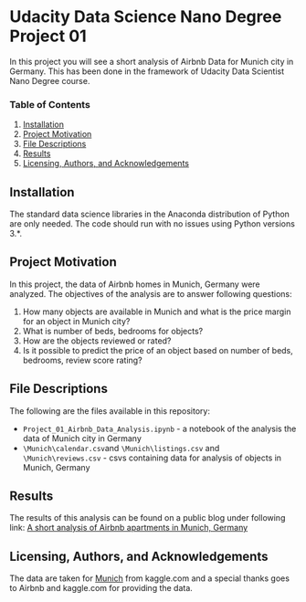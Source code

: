 # Udacity Data Science Nano Degree Project 01

In this project you will see a short analysis of Airbnb Data for Munich city in Germany.
This has been done in the framework of Udacity Data Scientist Nano Degree course.

### Table of Contents
1. [Installation](#installation)
2. [Project Motivation](#motivation)
3. [File Descriptions](#files)
4. [Results](#results)
5. [Licensing, Authors, and Acknowledgements](#licensing)

## Installation
The standard data science libraries in the Anaconda distribution of Python are only needed. 
The code should run with no issues using Python versions 3.*.

## Project Motivation<a name="motivation"></a>
In this project, the data of Airbnb homes in Munich, Germany were analyzed. The objectives of the analysis are to answer following questions:
1. How many objects are available in Munich and what is the price margin for an object in Munich city?
2. What is number of beds, bedrooms for objects?
3. How are the objects reviewed or rated?
4. Is it possible to predict the price of an object based on number of beds, bedrooms, review score rating?

## File Descriptions<a name="files"></a>
The following are the files available in this repository:
* `Project_01_Airbnb_Data_Analysis.ipynb` - a notebook of the analysis the data of Munich city in Germany
* `\Munich\calendar.csv`and `\Munich\listings.csv` and `\Munich\reviews.csv` - csvs containing data for analysis of objects in Munich, Germany

## Results<a name="results"></a>
The results of this analysis can be found on a public blog under following link:
[A short analysis of Airbnb apartments in Munich, Germany
](https://medium.com/@alireza.mirsadraee/bf754dcd2402)

## Licensing, Authors, and Acknowledgements <a name="licensing"></a>
The data are taken for [Munich](https://www.kaggle.com/datasets/chriskue/munich-airbnb-data) from kaggle.com and a special thanks goes to Airbnb and kaggle.com for providing the data.

